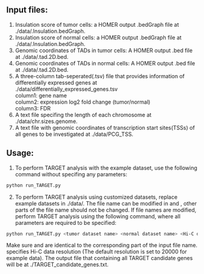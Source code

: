 ## Input files:
1. Insulation score of tumor cells: a HOMER output .bedGraph file at ./data/<tumor dataset name>.Insulation.bedGraph.
2. Insulation score of normal cells: a HOMER output .bedGraph file at ./data/<normal dataset name>.Insulation.bedGraph.
3. Genomic coordinates of TADs in tumor cells: A HOMER output .bed file at ./data/<tumor dataset name>.tad.2D.bed.
4. Genomic coordinates of TADs in normal cells: A HOMER output .bed file at ./data/<normal dataset name>.tad.2D.bed.
5. A three-column tab-seperated(.tsv) file that provides information of differentially expressed genes at ./data/differentially_expressed_genes.tsv   
	column1: gene name  
	column2: expression log2 fold change (tumor/normal)  
	column3: FDR  
6. A text file specifing the length of each chromosome at ./data/chr.sizes.genome.
7. A text file with genomic coordinates of transcription start sites(TSSs) of all genes to be investigated at ./data/PCG_TSS.


## Usage:
1. To perform TARGET analysis with the example dataset, use the following command without specifing any parameters:
```bash
python run_TARGET.py
```
2. To perform TARGET analysis using customized datasets, replace example datasets in ./data/.
The file name can be modified in <tumor dataset name> and <normal dataset name>, other parts of the file name should not be changed.
If file names are modified, perform TARGET analysis using the following command, where all parameters are required to be specified:
```bash
python run_TARGET.py <tumor dataset name> <normal dataset name> <Hi-C data resolution>
```
Make sure <tumor dataset name> and <normal dataset name> are identical to the corresponding part of the input file name.
<Hi-C data resolution> specifies Hi-C data resolution (The default resolution is set to 20000 for example data).
The output file that containing all TARGET candidate genes will be at ./TARGET_candidate_genes.txt.
